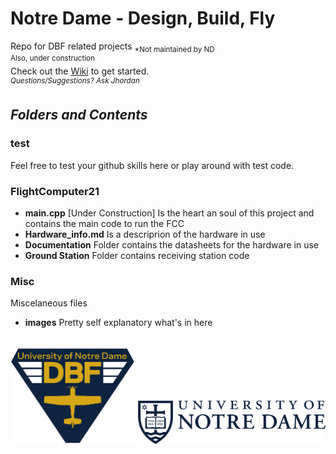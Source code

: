 # Notre Dame - Design, Build, Fly
Repo for DBF related projects  <sub>*Not maintained by ND </sub>  
<sup>Also, under construction</sup>  
Check out the [Wiki](https://github.com/jdnbaque/ND_DBF/wiki) to get started.  
<sup>*Questions/Suggestions? Ask Jhordan*</sup>

## ***Folders and Contents***
### test
Feel free to test your github skills here or play around with test code.

### FlightComputer21
- **main.cpp** [Under Construction] Is the heart an soul of this project and contains the main code to run the FCC 
- **Hardware_info.md** Is a descriprion of the hardware in use
- **Documentation** Folder contains the datasheets for the hardware in use
- **Ground Station** Folder contains receiving station code

### Misc
Miscelaneous files
- **images** Pretty self explanatory what's in here

## 

<img src="https://github.com/jdnbaque/ND_DBF/blob/main/Misc/images/DBF_TriBlue.png" alt="DBF" width="200"/> <img src="https://github.com/jdnbaque/ND_DBF/blob/main/Misc/images/ND_mark_blueM.png" alt="ND" width="300"/>
